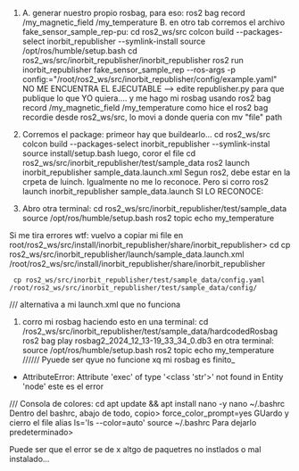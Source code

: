 1. A. generar nuestro propio rosbag, para eso:
    ros2 bag record /my_magnetic_field /my_temperature
    B. en otro tab corremos el archivo fake_sensor_sample_rep-pu:
        cd ros2_ws/src
        colcon build --packages-select inorbit_republisher --symlink-install
        source /opt/ros/humble/setup.bash
        cd ros2_ws/src/inorbit_republisher/inorbit_republisher
        ros2 run inorbit_republisher fake_sensor_sample_rep --ros-args -p config:="/root/ros2_ws/src/inorbit_republisher/config/example.yaml"
    NO ME ENCUENTRA EL EJECUTABLE --> edite republisher.py para que publique lo que YO quiera.... y me hago mi rosbag
    usando ros2 bag record /my_magnetic_field /my_temperature
    como hice el ros2 bag recordie desde ros2_ws/src, lo movi a donde queria con mv "file" path
2. Corremos el package: 
        primeor hay que buildearlo...
        cd ros2_ws/src
        colcon build --packages-select inorbit_republisher --symlink-instal
        source install/setup.bash
    luego, coror el file
        cd ros2_ws/src/inorbit_republisher/test/sample_data
        ros2 launch inorbit_republisher sample_data.launch.xml
 Segun ros2, debe estar en la crpeta de luinch.
 Igualmente no me lo reconoce. Pero si corro ros2 launch inorbit_republisher sample_data.launch SI LO RECONOCE:

3. Abro otra terminal:
        cd ros2_ws/src/inorbit_republisher/test/sample_data
        source /opt/ros/humble/setup.bash
        ros2 topic echo my_temperature


Si me tira errores wtf: vuelvo a copiar mi file en root/ros2_ws/src/install/inorbit_republisher/share/inorbit_republisher>
        cd
       cp ros2_ws/src/inorbit_republisher/launch/sample_data.launch.xml /root/ros2_ws/src/install/inorbit_republisher/share/inorbit_republisher

     cp ros2_ws/src/inorbit_republisher/test/sample_data/config.yaml /root/ros2_ws/src/inorbit_republisher/test/sample_data/config/
/// alternativa a mi launch.xml que no funciona
1. corro mi rosbag haciendo esto en una terminal:
        cd /ros2_ws/src/inorbit_republisher/test/sample_data/hardcodedRosbag
        ros2 bag play rosbag2_2024_12_13-19_33_34_0.db3
    en otra terminal:
        source /opt/ros/humble/setup.bash
        ros2 topic echo my_temperature
//////
    Pyuede ser qyue no funcione xq mi rosbag es finito_
 - AttributeError: Attribute 'exec' of type '<class 'str'>' not found in Entity 'node' este es el error


///
Consola de colores:
        cd 
        apt update && apt install nano -y
        nano ~/.bashrc
    Dentro del bashrc, abajo de todo, copio>
        force_color_prompt=yes
    GUardo y cierro el file
        alias ls='ls --color=auto'
        source ~/.bashrc
Para dejarlo predeterminado>


Puede ser que el error se de x altgo de paquetres no instlados o mal instalado...

